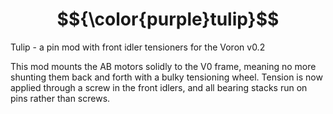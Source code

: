 # $${\color{purple}tulip}$$
Tulip - a pin mod with front idler tensioners for the Voron v0.2

This mod mounts the AB motors solidly to the V0 frame, meaning no more shunting them back and forth with a bulky tensioning wheel. Tension is now applied through a screw in the front idlers, and all bearing stacks run on pins rather than screws.
